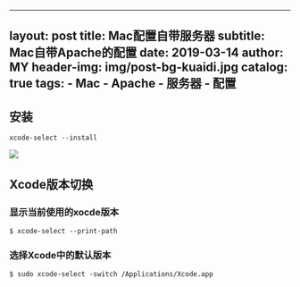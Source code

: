 
---
layout:     post
title:      Mac配置自带服务器
subtitle:   Mac自带Apache的配置
date:       2019-03-14
author:     MY
header-img: img/post-bg-kuaidi.jpg
catalog: true
tags:
    - Mac
    - Apache
    - 服务器
    - 配置
---

## 安装

	xcode-select --install

![](https://upload-images.jianshu.io/upload_images/545662-f9031dfcce085f8f.png?imageMogr2/auto-orient/strip%7CimageView2/2/w/459)

## Xcode版本切换

### 显示当前使用的xocde版本

	$ xcode-select --print-path
	
### 选择Xcode中的默认版本

	$ sudo xcode-select -switch /Applications/Xcode.app

